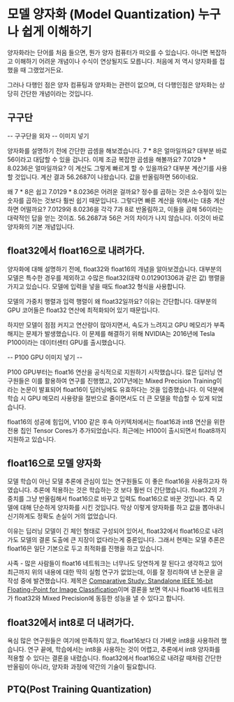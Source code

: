 # 모델 양자화 (Model Quantization) 누구나 쉽게 이해하기

양자화라는 단어를 처음 들으면, 뭔가 양자 컴퓨터가 떠오를 수 있습니다. 아니면 복잡하고 이해하기 어려운 개념이나 수식이 연상될지도 모릅니다. 처음에 저 역시 양자화를 접했을 때 그랬었거든요.

그러나 다행인 점은 양자 컴퓨팅과 양자화는 관련이 없으며, 더 다행인점은 양자화는 상당히 간단한 개념이라는 것입니다.

## 구구단

-- 구구단을 외자 -- 이미지 넣기

양자화를 설명하기 전에 간단한 곱셈을 해보겠습니다. 7 * 8은 얼마일까요? 대부분 바로 56이라고 대답할 수 있을 겁니다. 이제 조금 복잡한 곱셈을 해볼까요? 7.0129 * 8.0236은 얼마일까요? 이 계산도 그렇게 빠르게 할 수 있을까요? 대부분 계산기를 사용할 것입니다. 계산 결과 56.2687이 나왔습니다. 값을 반올림하면 56이네요.

왜 7 * 8은 쉽고 7.0129 * 8.0236은 어려운 걸까요? 정수를 곱하는 것은 소수점이 있는 숫자를 곱하는 것보다 훨씬 쉽기 때문입니다. 그렇다면 빠른 계산을 위해서는 대충 계산하면 어떨까요? 7.0129와 8.0236을 각각 7과 8로 반올림하고, 이들을 곱해 56이라는 대략적인 답을 얻는 것이죠. 56.2687과 56은 거의 차이가 나지 않습니다. 이것이 바로 양자화의 기본 개념입니다.

## float32에서 float16으로 내려가다.

양자화에 대해 설명하기 전에, float32와 float16의 개념을 알아보겠습니다. 대부분의 모델은 특수한 경우를 제외하고 수많은 float32(대략 0.012901306과 같은 값) 행렬을 가지고 있습니다. 모델에 입력을 넣을 때도 float32 형식을 사용합니다.

모델의 가중치 행렬과 입력 행렬이 왜 float32일까요? 이유는 간단합니다. 대부분의 GPU 코어들은 float32 연산에 최적화되어 있기 때문입니다.

하지만 모델이 점점 커지고 연산량이 많아지면서, 속도가 느려지고 GPU 메모리가 부족해지는 문제가 발생했습니다. 이 문제를 해결하기 위해 NVIDIA는 2016년에 Tesla P100이라는 데이터센터 GPU를 출시했습니다.

-- P100 GPU 이미지 넣기 --

P100 GPU부터는 float16 연산을 공식적으로 지원하기 시작했습니다. 많은 딥러닝 연구원들은 이를 활용하여 연구를 진행했고, 2017년에는 Mixed Precision Training이라는 논문이 발표되어 float16이 딥러닝에도 유효하다는 것을 입증했습니다. 이 덕분에 학습 시 GPU 메모리 사용량을 절반으로 줄이면서도 더 큰 모델을 학습할 수 있게 되었습니다.

float16의 성공에 힘입어, V100 같은 후속 아키텍처에서는 float16과 int8 연산을 위한 전용 칩인 Tensor Cores가 추가되었습니다. 최근에는 H100이 출시되면서 float8까지 지원하고 있습니다.

## float16으로 모델 양자화

모델 학습이 아닌 모델 추론에 관심이 있는 연구원들도 이 좋은 float16을 사용하고자 하였습니다. 추론에 적용하는 것은 학습하는 것 보다 훨씬 더 간단했습니다. float32의 가중치를 그냥 반올림해서 float16으로 바꾸고 입력도 float16으로 바꾼 것입니다. 즉 모델에 대해 단순하게 양자화를 시킨 것입니다. 막상 이렇게 양자화를 하고 값을 뽑아내니 신기하게도 정확도 손실이 거의 없었습니다.

이유는 딥러닝 모델이 긴 체인 형태로 구성되어 있어서, float32에서 float16으로 내려가도 모델의 결론 도출에 큰 지장이 없다라는게 중론입니다. 그래서 현재는 모델 추론은 float16은 일단 기본으로 두고 최적화를 진행을 하고 있습니다.

사족 - 많은 사람들이 float16 네트워크는 너무나도 당연하게 잘 된다고 생각하고 있어 최근까지 위의 내용에 대한 딱히 실험 연구가 없었는데, 이를 잘 정리하여 낸 논문을 글 작성 중에 발견했습니다. 제목은 [Comparative Study: Standalone IEEE 16-bit Floating-Point for Image Classification](!https://arxiv.org/pdf/2305.10947.pdf)이며 결론을 보면 역시나 float16 네트워크가 float32와 Mixed Precision에 동등한 성능을 낼 수 있다고 합니다.

## float32에서 int8로 더 내려가다.

욕심 많은 연구원들은 여기에 만족하지 않고, float16보다 더 가벼운 int8을 사용하려 했습니다. 연구 끝에, 학습에서는 int8을 사용하는 것이 어렵고, 추론에서 int8 양자화를 적용할 수 있다는 결론을 내렸습니다. float32에서 float16으로 내려갈 때처럼 간단한 반올림이 아니라, 양자화 과정에 약간의 기술이 필요합니다.

## PTQ(Post Training Quantization)



